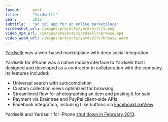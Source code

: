 ```yaml
---
layout:     post
title:      "Yardsellr"
year:       2012
subtitle:   "an iOS app for an online marketplace"
screenshot_url: /images/projects/yardsellr/1.png
video_mp4_url: /images/projects/yardsellr/browse.mp4
video_webm_url: /images/projects/yardsellr/browse.webm
---
```


[Yardsellr] was a web-based marketplace with deep social integration.

Yardsellr for iPhone was a native mobile interface to Yardsellr that I designed and
developed as a contractor in collaboration with the company. Its features
included:

* Universal search with autocompletion
* Custom collection views optimized for browsing
* Streamlined flow for photographing an item and posting it for sale
* Payment via Braintree and PayPal client-side APIs
* Facebook integration, including Like buttons via [FacebookLikeView]

Yardsellr and Yardsellr for iPhone [shut down in February 2013].

[Yardsellr]:http://techcrunch.com/2010/11/22/yardsellr-5-million-ebay-facebook/
[shut down in February 2013]:http://techcrunch.com/2013/02/11/yardsellr-the-ebay-for-facebook-becomes-the-latest-casualty-in-social-local-commerce/
[FacebookLikeView]:https://github.com/brow/FacebookLikeView

